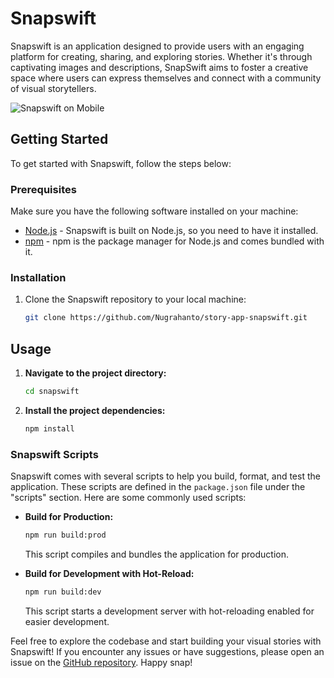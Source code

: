 # Snapswift

Snapswift is an application designed to provide users with an engaging platform for creating, sharing, and exploring stories. Whether it's through captivating images and descriptions, SnapSwift aims to foster a creative space where users can express themselves and connect with a community of visual storytellers.

![Snapswift on Mobile](https://github.com/Nugrahanto/story-app-snapswift/assets/21310195/ad3da034-6f10-4735-8692-c795af62cde9)

## Getting Started

To get started with Snapswift, follow the steps below:

### Prerequisites

Make sure you have the following software installed on your machine:

- [Node.js](https://nodejs.org/) - Snapswift is built on Node.js, so you need to have it installed.
- [npm](https://www.npmjs.com/) - npm is the package manager for Node.js and comes bundled with it.

### Installation

1. Clone the Snapswift repository to your local machine:

   ```bash
   git clone https://github.com/Nugrahanto/story-app-snapswift.git

## Usage

1. **Navigate to the project directory:**

    ```bash
    cd snapswift
    ```

2. **Install the project dependencies:**

    ```bash
    npm install
    ```

### Snapswift Scripts

Snapswift comes with several scripts to help you build, format, and test the application. These scripts are defined in the `package.json` file under the "scripts" section. Here are some commonly used scripts:

- **Build for Production:**

    ```bash
    npm run build:prod
    ```

    This script compiles and bundles the application for production.

- **Build for Development with Hot-Reload:**

    ```bash
    npm run build:dev
    ```

    This script starts a development server with hot-reloading enabled for easier development.

Feel free to explore the codebase and start building your visual stories with Snapswift! If you encounter any issues or have suggestions, please open an issue on the [GitHub repository](https://github.com/Nugrahanto/story-app-snapswift/issues). Happy snap!
